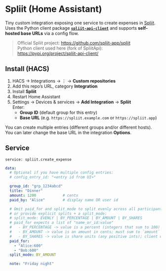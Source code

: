 # Spliit (Home Assistant)

Tiny custom integration exposing one service to create expenses in [Spliit](https://github.com/spliit-app/spliit).  
Uses the Python client package **[`spliit-api-client`](https://pypi.org/project/spliit-api-client/)** and supports **self-hosted base URLs** via a config flow.

> Official Spliit project: https://github.com/spliit-app/spliit  
> Python client used here (fork of SpliitApi): https://pypi.org/project/spliit-api-client/

## Install (HACS)

1. HACS → Integrations → ⋮ → **Custom repositories**
2. Add this repo’s URL, category **Integration**
3. Install **Spliit**
4. Restart Home Assistant
5. Settings → Devices & services → **Add Integration** → **Spliit**  
   Enter:
   - **Group ID** (default group for this entry)
   - **Base URL** (e.g. `https://spliit.example.com` or `https://spliit.app`)

You can create multiple entries (different groups and/or different hosts). You can later change the base URL in the integration **Options**.

## Service

`service: spliit.create_expense`

```yaml
data:
  # Optional if you have multiple config entries:
  # config_entry_id: "<entry id from UI>"

  group_id: "grp_1234abcd"
  title: "Dinner"
  amount: 1200            # cents
  paid_by: "Alice"        # display name OR user id

  # Omit paid_for and split_mode to split evenly across all participants in the group,
  # or provide explicit splits + a split_mode:
  # split_mode: EVENLY | BY_PERCENTAGE | BY_AMOUNT | BY_SHARES
  # paid_for expects a list of "name_or_id:value"
  #   - BY_PERCENTAGE -> value is a percent (integers that sum to 100)
  #   - BY_AMOUNT -> value is an amount in cents; must sum to `amount`
  #   - BY_SHARES -> value is share units (any positive ints); client will scale
  paid_for:
    - "Alice:600"
    - "Bob:600"
  split_mode: BY_AMOUNT

  note: "Friday night"

